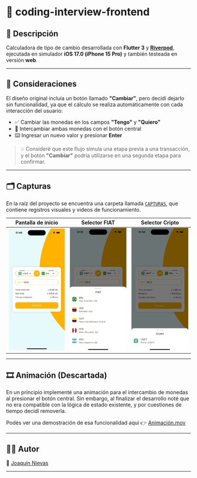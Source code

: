 # 💱 coding-interview-frontend

## 📱 Descripción

Calculadora de tipo de cambio desarrollada con **Flutter 3** y [**Riverpod**](https://pub.dev/packages/riverpod), ejecutada en simulador **iOS 17.0 (iPhone 15 Pro)** y también testeada en versión **web**.

---

## 🧠 Consideraciones

El diseño original incluía un botón llamado **"Cambiar"**, pero decidí dejarlo sin funcionalidad, ya que el cálculo se realiza automáticamente con cada interacción del usuario:

- ✅ Cambiar las monedas en los campos **"Tengo"** y **"Quiero"**
- 🔁 Intercambiar ambas monedas con el botón central
- ⌨️ Ingresar un nuevo valor y presionar **Enter**

> 💡 Consideré que este flujo simula una etapa previa a una transacción, y el botón **"Cambiar"** podría utilizarse en una segunda etapa para confirmar.

---

## 🗂️ Capturas

En la raíz del proyecto se encuentra una carpeta llamada [`CAPTURAS`](./CAPTURAS), que contiene registros visuales y videos de funcionamiento.

| Pantalla de inicio       | Selector FIAT                     | Selector Cripto                     |
| ------------------------ | --------------------------------- | ----------------------------------- |
| ![](./CAPTURAS/Main.png) | ![](./CAPTURAS/Selector_FIAT.png) | ![](./CAPTURAS/Selector_Cripto.png) |

---

## 🎞️ Animación (Descartada)

En un principio implementé una animación para el intercambio de monedas al presionar el botón central. Sin embargo, al finalizar el desarrollo noté que no era compatible con la lógica de estado existente, y por cuestiones de tiempo decidí removerla.

Podés ver una demostración de esa funcionalidad aquí 👉 [Animación.mov](./CAPTURAS/Animacion.mov)

---

## 🙋‍♂️ Autor

👤 [Joaquín Nievas](https://www.linkedin.com/in/joaquin-nievas-a4b668147/)

---
